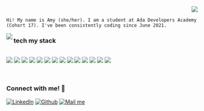 <body>
  
<div style="position: relative">

  <p align="right">
    <a><img src="https://readme-typing-svg.herokuapp.com?size=24&lines=Amy+Nguyen"></a>
  </p>

`Hi! My name is Amy (she/her). I am a student at Ada Developers Academy (Cohort 17). I've been consistently coding since June 2021. `
  
  </span>
  <img src="https://64.media.tumblr.com/40edc603411119b84215c3474d2c945c/a856ce8fa39ee05e-00/s400x600/6825a223bd406ae9b18e9669340c259cf49ab55b.jpg" align="left"/>
  <p align="right">
      <h3> tech my stack </h3> </br>
      <img src="https://img.shields.io/badge/python-3670A0?style=for-the-badge&logo=python&logoColor=ffdd54" /> 
      <img src="https://img.shields.io/badge/javascript-%23323330.svg?style=for-the-badge&logo=javascript&logoColor=%23F7DF1E" /> 
      <img src="https://img.shields.io/badge/c-%2300599C.svg?style=for-the-badge&logo=c&logoColor=white" />
      <img src="https://img.shields.io/badge/html5-%23E34F26.svg?style=for-the-badge&logo=html5&logoColor=white" />
      <img src="https://img.shields.io/badge/css3-%231572B6.svg?style=for-the-badge&logo=css3&logoCo" />
      <img src="https://img.shields.io/badge/bootstrap-%23563D7C.svg?style=for-the-badge&logo=bootstrap&logoColor=white" />
      <img src="https://img.shields.io/badge/flask-%23000.svg?style=for-the-badge&logo=flask&logoColor=white" />
      <img src="https://img.shields.io/badge/-pygame-purple?style=for-the-badge" />
      <img src="https://img.shields.io/badge/r-%23276DC3.svg?style=for-the-badge&logo=r&logoColor=white" /> 
      <img src="https://img.shields.io/badge/numpy-%23013243.svg?style=for-the-badge&logo=numpy&logoColor=white" /> 
      <img src="https://img.shields.io/badge/pandas-%23150458.svg?style=for-the-badge&logo=pandas&logoColor=white" />
      <img src="https://img.shields.io/badge/SQL%20Sever-CC2927?style=for-the-badge&logo=microsoft%20sql%20server&logoColor=white" />
      <img src="https://img.shields.io/badge/sqlite-%2307405e.svg?style=for-the-badge&logo=sqlite&logoColor=white" />
      <img src="https://img.shields.io/badge/-Beautiful Soup-grey?style=for-the-badge" />
      
      

      
   </p>
      
      
</div> </br>

### Connect with me! 💬

[<img target="_blank" src="https://img.icons8.com/bubbles/100/000000/linkedin.png" title="LinkedIn">](https://www.linkedin.com/in/thaimynguyen/)  [<img target="_blank" src="https://img.icons8.com/bubbles/100/000000/github.png" title="Github">](https://github.com/thaimynguyen) [<img target="_blank" src="https://img.icons8.com/bubbles/100/000000/secured-letter.png" title="Mail me">](mailto:thaimynguyen@gmail.com)
